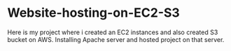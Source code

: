 # Website-hosting-on-EC2-S3
Here is my project where i created an EC2 instances and also created S3 bucket on AWS. Installing Apache server and hosted project on that server.
